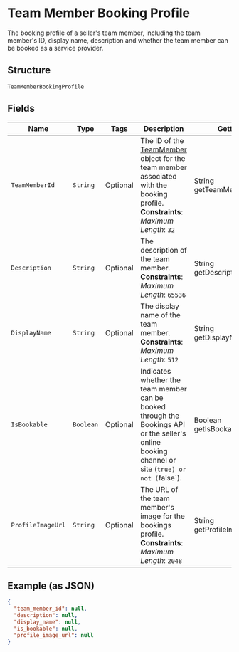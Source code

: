 
# Team Member Booking Profile

The booking profile of a seller's team member, including the team member's ID, display name, description and whether the team member can be booked as a service provider.

## Structure

`TeamMemberBookingProfile`

## Fields

| Name | Type | Tags | Description | Getter |
|  --- | --- | --- | --- | --- |
| `TeamMemberId` | `String` | Optional | The ID of the [TeamMember](../../doc/models/team-member.md) object for the team member associated with the booking profile.<br>**Constraints**: *Maximum Length*: `32` | String getTeamMemberId() |
| `Description` | `String` | Optional | The description of the team member.<br>**Constraints**: *Maximum Length*: `65536` | String getDescription() |
| `DisplayName` | `String` | Optional | The display name of the team member.<br>**Constraints**: *Maximum Length*: `512` | String getDisplayName() |
| `IsBookable` | `Boolean` | Optional | Indicates whether the team member can be booked through the Bookings API or the seller's online booking channel or site (`true) or not (`false`). | Boolean getIsBookable() |
| `ProfileImageUrl` | `String` | Optional | The URL of the team member's image for the bookings profile.<br>**Constraints**: *Maximum Length*: `2048` | String getProfileImageUrl() |

## Example (as JSON)

```json
{
  "team_member_id": null,
  "description": null,
  "display_name": null,
  "is_bookable": null,
  "profile_image_url": null
}
```

